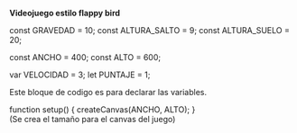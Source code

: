**Videojuego estilo flappy bird**


const GRAVEDAD = 10;
const ALTURA_SALTO = 9;
const ALTURA_SUELO = 20; 

const ANCHO = 400;
const ALTO = 600;

var VELOCIDAD = 3;
let PUNTAJE = 1;

Este bloque de codigo es para declarar las variables.
    



function setup() {
  createCanvas(ANCHO, ALTO);
}     
(Se crea el tamaño para el canvas del juego)







